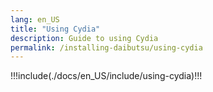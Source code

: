```yaml
---
lang: en_US
title: "Using Cydia"
description: Guide to using Cydia
permalink: /installing-daibutsu/using-cydia
---
```


!!!include(./docs/en_US/include/using-cydia)!!!